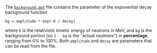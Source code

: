 The [`background.dat`](background.dat) file contains the parameter of the exponential decay background function
```
bg = amplitude * exp(-K / decay)
```
where `K` is the relativistic kinetic energy of neutrons in MeV, and `bg` is the background portion (so `1 - bg` is the "actual neutrons") in **percentage**, ranging from 0% to 100%. Both `amplitude` and `decay` are parameters that can be read from the file.
